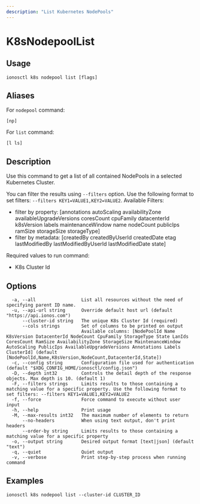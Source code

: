 ```yaml
---
description: "List Kubernetes NodePools"
---
```


# K8sNodepoolList

## Usage

```text
ionosctl k8s nodepool list [flags]
```

## Aliases

For `nodepool` command:

```text
[np]
```

For `list` command:

```text
[l ls]
```

## Description

Use this command to get a list of all contained NodePools in a selected Kubernetes Cluster.

You can filter the results using `--filters` option. Use the following format to set filters: `--filters KEY1=VALUE1,KEY2=VALUE2`.
Available Filters:
* filter by property: [annotations autoScaling availabilityZone availableUpgradeVersions coresCount cpuFamily datacenterId k8sVersion labels maintenanceWindow name nodeCount publicIps ramSize storageSize storageType]
* filter by metadata: [createdBy createdByUserId createdDate etag lastModifiedBy lastModifiedByUserId lastModifiedDate state]

Required values to run command:

* K8s Cluster Id

## Options

```text
  -a, --all                 List all resources without the need of specifying parent ID name.
  -u, --api-url string      Override default host url (default "https://api.ionos.com")
      --cluster-id string   The unique K8s Cluster Id (required)
      --cols strings        Set of columns to be printed on output 
                            Available columns: [NodePoolId Name K8sVersion DatacenterId NodeCount CpuFamily StorageType State LanIds CoresCount RamSize AvailabilityZone StorageSize MaintenanceWindow AutoScaling PublicIps AvailableUpgradeVersions Annotations Labels ClusterId] (default [NodePoolId,Name,K8sVersion,NodeCount,DatacenterId,State])
  -c, --config string       Configuration file used for authentication (default "$XDG_CONFIG_HOME/ionosctl/config.json")
  -D, --depth int32         Controls the detail depth of the response objects. Max depth is 10. (default 1)
  -F, --filters strings     Limits results to those containing a matching value for a specific property. Use the following format to set filters: --filters KEY1=VALUE1,KEY2=VALUE2
  -f, --force               Force command to execute without user input
  -h, --help                Print usage
  -M, --max-results int32   The maximum number of elements to return
      --no-headers          When using text output, don't print headers
      --order-by string     Limits results to those containing a matching value for a specific property
  -o, --output string       Desired output format [text|json] (default "text")
  -q, --quiet               Quiet output
  -v, --verbose             Print step-by-step process when running command
```

## Examples

```text
ionosctl k8s nodepool list --cluster-id CLUSTER_ID
```

